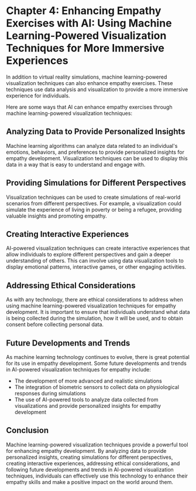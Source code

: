 Chapter 4: Enhancing Empathy Exercises with AI: Using Machine Learning-Powered Visualization Techniques for More Immersive Experiences
======================================================================================================================================

In addition to virtual reality simulations, machine learning-powered visualization techniques can also enhance empathy exercises. These techniques use data analysis and visualization to provide a more immersive experience for individuals.

Here are some ways that AI can enhance empathy exercises through machine learning-powered visualization techniques:

Analyzing Data to Provide Personalized Insights
-----------------------------------------------

Machine learning algorithms can analyze data related to an individual's emotions, behaviors, and preferences to provide personalized insights for empathy development. Visualization techniques can be used to display this data in a way that is easy to understand and engage with.

Providing Simulations for Different Perspectives
------------------------------------------------

Visualization techniques can be used to create simulations of real-world scenarios from different perspectives. For example, a visualization could simulate the experience of living in poverty or being a refugee, providing valuable insights and promoting empathy.

Creating Interactive Experiences
--------------------------------

AI-powered visualization techniques can create interactive experiences that allow individuals to explore different perspectives and gain a deeper understanding of others. This can involve using data visualization tools to display emotional patterns, interactive games, or other engaging activities.

Addressing Ethical Considerations
---------------------------------

As with any technology, there are ethical considerations to address when using machine learning-powered visualization techniques for empathy development. It is important to ensure that individuals understand what data is being collected during the simulation, how it will be used, and to obtain consent before collecting personal data.

Future Developments and Trends
------------------------------

As machine learning technology continues to evolve, there is great potential for its use in empathy development. Some future developments and trends in AI-powered visualization techniques for empathy include:

* The development of more advanced and realistic simulations
* The integration of biometric sensors to collect data on physiological responses during simulations
* The use of AI-powered tools to analyze data collected from visualizations and provide personalized insights for empathy development

Conclusion
----------

Machine learning-powered visualization techniques provide a powerful tool for enhancing empathy development. By analyzing data to provide personalized insights, creating simulations for different perspectives, creating interactive experiences, addressing ethical considerations, and following future developments and trends in AI-powered visualization techniques, individuals can effectively use this technology to enhance their empathy skills and make a positive impact on the world around them.
